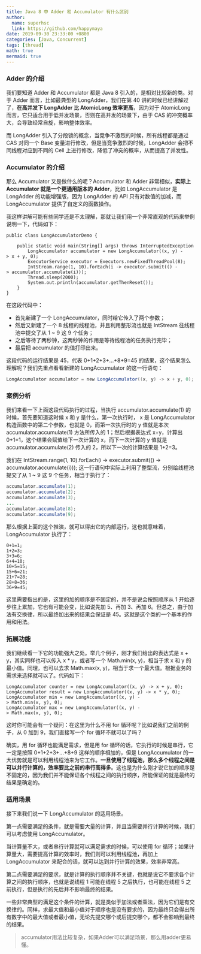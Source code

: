 ```yaml
---
title: Java 8 中 Adder 和 Accumulator 有什么区别
author:
  name: superhsc
  link: https://github.com/happymaya
date: 2019-09-30 23:33:00 +0800
categories: [Java, Concurrent]
tags: [thread]
math: true
mermaid: true
---
```

### Adder 的介绍

我们要知道 Adder 和 Accumulator 都是 Java 8 引入的，是相对比较新的类。对于 Adder 而言，比如最典型的 LongAdder，我们在第 40 讲的时候已经讲解过了，**在高并发下 LongAdder 比 AtomicLong 效率更高**，因为对于 AtomicLong 而言，它只适合用于低并发场景，否则在高并发的场景下，由于 CAS 的冲突概率大，会导致经常自旋，影响整体效率。

而 LongAdder 引入了分段锁的概念，当竞争不激烈的时候，所有线程都是通过 CAS 对同一个 Base 变量进行修改，但是当竞争激烈的时候，LongAdder 会把不同线程对应到不同的 Cell 上进行修改，降低了冲突的概率，从而提高了并发性。

### Accumulator 的介绍

那么 Accumulator 又是做什么的呢？Accumulator 和 Adder 非常相似，**实际上 Accumulator 就是一个更通用版本的 Adder**，比如 LongAccumulator 是 LongAdder 的功能增强版，因为 LongAdder 的 API 只有对数值的加减，而 LongAccumulator 提供了自定义的函数操作。

我这样讲解可能有些同学还是不太理解，那就让我们用一个非常直观的代码来举例说明一下，代码如下：

```
public class LongAccumulatorDemo {

    public static void main(String[] args) throws InterruptedException {
        LongAccumulator accumulator = new LongAccumulator((x, y) -> x + y, 0);
        ExecutorService executor = Executors.newFixedThreadPool(8);
        IntStream.range(1, 10).forEach(i -> executor.submit(() -> accumulator.accumulate(i)));
        Thread.sleep(2000);
        System.out.println(accumulator.getThenReset());
    }
}
```

在这段代码中：

- 首先新建了一个 LongAccumulator，同时给它传入了两个参数；
- 然后又新建了一个 8 线程的线程池，并且利用整形流也就是 IntStream 往线程池中提交了从 1 ~ 9 这 9 个任务；
- 之后等待了两秒钟，这两秒钟的作用是等待线程池的任务执行完毕；
- 最后把 accumulator 的值打印出来。

这段代码的运行结果是 45，代表 0+1+2+3+...+8+9=45 的结果，这个结果怎么理解呢？我们先重点看看新建的 LongAccumulator 的这一行语句：

```java
LongAccumulator accumulator = new LongAccumulator((x, y) -> x + y, 0);
```

### 案例分析

我们来看一下上面这段代码执行的过程，当执行 accumulator.accumulate(1) 的时候，首先要知道这时候 x 和 y 是什么，第一次执行时， x 是 LongAccumulator 构造函数中的第二个参数，也就是 0，而第一次执行时的 y 值就是本次 accumulator.accumulate(1) 方法所传入的 1；然后根据表达式 x+y，计算出 0+1=1，这个结果会赋值给下一次计算的 x，而下一次计算的 y 值就是 accumulator.accumulate(2) 传入的 2，所以下一次的计算结果是 1+2=3。

我们在 IntStream.range(1, 10).forEach(i -> executor.submit(() -> accumulator.accumulate(i))); 这一行语句中实际上利用了整型流，分别给线程池提交了从 1 ~ 9 这 9 个任务，相当于执行了：

```java
accumulator.accumulate(1);
accumulator.accumulate(2);
accumulator.accumulate(3);
...
accumulator.accumulate(8);
accumulator.accumulate(9);
```

那么根据上面的这个推演，就可以得出它的内部运行，这也就意味着，LongAccumulator 执行了：

```
0+1=1;
1+2=3;
3+3=6;
6+4=10;
10+5=15;
15+6=21;
21+7=28;
28+8=36;
36+9=45;
```

这里需要指出的是，这里的加的顺序是不固定的，并不是说会按照顺序从 1 开始逐步往上累加，它也有可能会变，比如说先加 5、再加 3、再加 6。但总之，由于加法有交换律，所以最终加出来的结果会保证是 45。这就是这个类的一个基本的作用和用法。

### 拓展功能

我们继续看一下它的功能强大之处。举几个例子，刚才我们给出的表达式是 x + y，其实同样也可以传入 x * y，或者写一个 Math.min(x, y)，相当于求 x 和 y 的最小值。同理，也可以去求 Math.max(x, y)，相当于求一个最大值。根据业务的需求来选择就可以了。代码如下：

```
LongAccumulator counter = new LongAccumulator((x, y) -> x + y, 0);
LongAccumulator result = new LongAccumulator((x, y) -> x * y, 0);
LongAccumulator min = new LongAccumulator((x, y) -> Math.min(x, y), 0);
LongAccumulator max = new LongAccumulator((x, y) -> Math.max(x, y), 0);

```

这时你可能会有一个疑问：在这里为什么不用 for 循环呢？比如说我们之前的例子，从 0 加到 9，我们直接写一个 for 循环不就可以了吗？

确实，用 for 循环也能满足需求，但是用 for 循环的话，它执行的时候是串行，它一定是按照 0+1+2+3+...+8+9 这样的顺序相加的，但是 LongAccumulator 的一大优势就是可以利用线程池来为它工作。**一旦使用了线程池，那么多个线程之间是可以并行计算的，效率要比之前的串行高得多**。这也是为什么刚才说它加的顺序是不固定的，因为我们并不能保证各个线程之间的执行顺序，所能保证的就是最终的结果是确定的。

### 适用场景

接下来我们说一下 LongAccumulator 的适用场景。

第一点需要满足的条件，就是需要大量的计算，并且当需要并行计算的时候，我们可以考虑使用 LongAccumulator。

当计算量不大，或者串行计算就可以满足需求的时候，可以使用 for 循环；如果计算量大，需要提高计算的效率时，我们则可以利用线程池，再加上 LongAccumulator 来配合的话，就可以达到并行计算的效果，效率非常高。

第二点需要满足的要求，就是计算的执行顺序并不关键，也就是说它不要求各个计算之间的执行顺序，也就是说线程 1 可能在线程 5 之后执行，也可能在线程 5 之前执行，但是执行的先后并不影响最终的结果。

一些非常典型的满足这个条件的计算，就是类似于加法或者乘法，因为它们是有交换律的。同样，求最大值和最小值对于顺序也是没有要求的，因为最终只会得出所有数字中的最大值或者最小值，无论先提交哪个或后提交哪个，都不会影响到最终的结果。

>  accumulator用法比较复杂，如果Adder可以满足场景，那么用adder更易懂。